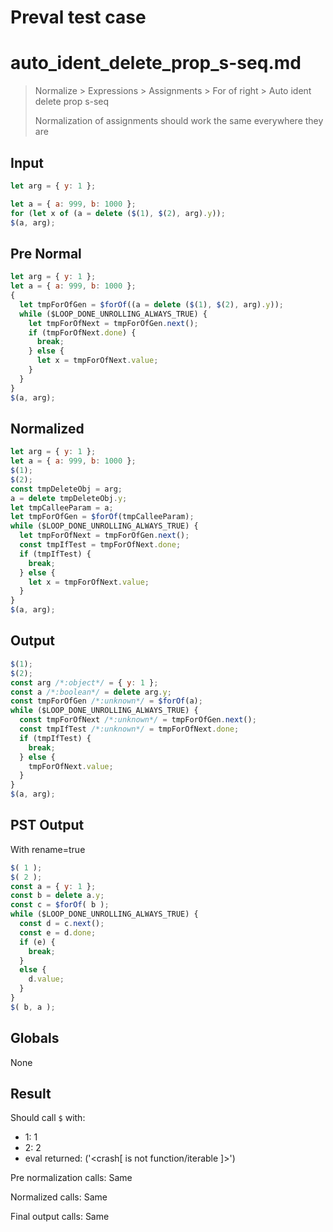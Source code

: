 # Preval test case

# auto_ident_delete_prop_s-seq.md

> Normalize > Expressions > Assignments > For of right > Auto ident delete prop s-seq
>
> Normalization of assignments should work the same everywhere they are

## Input

`````js filename=intro
let arg = { y: 1 };

let a = { a: 999, b: 1000 };
for (let x of (a = delete ($(1), $(2), arg).y));
$(a, arg);
`````

## Pre Normal


`````js filename=intro
let arg = { y: 1 };
let a = { a: 999, b: 1000 };
{
  let tmpForOfGen = $forOf((a = delete ($(1), $(2), arg).y));
  while ($LOOP_DONE_UNROLLING_ALWAYS_TRUE) {
    let tmpForOfNext = tmpForOfGen.next();
    if (tmpForOfNext.done) {
      break;
    } else {
      let x = tmpForOfNext.value;
    }
  }
}
$(a, arg);
`````

## Normalized


`````js filename=intro
let arg = { y: 1 };
let a = { a: 999, b: 1000 };
$(1);
$(2);
const tmpDeleteObj = arg;
a = delete tmpDeleteObj.y;
let tmpCalleeParam = a;
let tmpForOfGen = $forOf(tmpCalleeParam);
while ($LOOP_DONE_UNROLLING_ALWAYS_TRUE) {
  let tmpForOfNext = tmpForOfGen.next();
  const tmpIfTest = tmpForOfNext.done;
  if (tmpIfTest) {
    break;
  } else {
    let x = tmpForOfNext.value;
  }
}
$(a, arg);
`````

## Output


`````js filename=intro
$(1);
$(2);
const arg /*:object*/ = { y: 1 };
const a /*:boolean*/ = delete arg.y;
const tmpForOfGen /*:unknown*/ = $forOf(a);
while ($LOOP_DONE_UNROLLING_ALWAYS_TRUE) {
  const tmpForOfNext /*:unknown*/ = tmpForOfGen.next();
  const tmpIfTest /*:unknown*/ = tmpForOfNext.done;
  if (tmpIfTest) {
    break;
  } else {
    tmpForOfNext.value;
  }
}
$(a, arg);
`````

## PST Output

With rename=true

`````js filename=intro
$( 1 );
$( 2 );
const a = { y: 1 };
const b = delete a.y;
const c = $forOf( b );
while ($LOOP_DONE_UNROLLING_ALWAYS_TRUE) {
  const d = c.next();
  const e = d.done;
  if (e) {
    break;
  }
  else {
    d.value;
  }
}
$( b, a );
`````

## Globals

None

## Result

Should call `$` with:
 - 1: 1
 - 2: 2
 - eval returned: ('<crash[ <ref> is not function/iterable ]>')

Pre normalization calls: Same

Normalized calls: Same

Final output calls: Same

